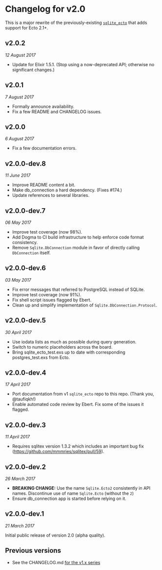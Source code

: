 # Changelog for v2.0

This is a major rewrite of the previously-existing [`sqlite_ecto`](https://github.com/jazzyb/sqlite_ecto) that adds support for Ecto 2.1+.


## v2.0.2

_12 August 2017_

* Update for Elixir 1.5.1. (Stop using a now-deprecated API; otherwise no significant changes.)


## v2.0.1

_7 August 2017_

* Formally announce availability.
* Fix a few README and CHANGELOG issues.


## v2.0.0

_6 August 2017_

* Fix a few documentation errors.


## v2.0.0-dev.8

_11 June 2017_

* Improve README content a bit.
* Make db_connection a hard dependency. (Fixes #174.)
* Update references to several libraries.


## v2.0.0-dev.7

_06 May 2017_

* Improve test coverage (now 98%).
* Add Dogma to CI build infrastructure to help enforce code format consistency.
* Remove `Sqlite.DbConnection` module in favor of directly calling `DbConnection` itself.


## v2.0.0-dev.6

_03 May 2017_

* Fix error messages that referred to PostgreSQL instead of SQLite.
* Improve test coverage (now 91%).
* Fix shell script issues flagged by Ebert.
* Clean up and simplify implementation of `Sqlite.DbConnection.Protocol`.


## v2.0.0-dev.5

_30 April 2017_

* Use iodata lists as much as possible during query generation.
* Switch to numeric placeholders across the board.
* Bring sqlite_ecto_test.exs up to date with corresponding postgres_test.exs from Ecto.


## v2.0.0-dev.4

_17 April 2017_

* Port documentation from v1 `sqlite_ecto` repo to this repo. (Thank you, @taufiqkh!)
* Enable automated code review by Ebert. Fix some of the issues it flagged.


## v2.0.0-dev.3

_11 April 2017_

* Requires sqlitex version 1.3.2 which includes an important bug fix (https://github.com/mmmries/sqlitex/pull/59).


## v2.0.0-dev.2

_26 March 2017_

* **BREAKING CHANGE:** Use the name `Sqlite.Ecto2` consistently in API names. Discontinue use of name `Sqlite.Ecto` (without the `2`)
* Ensure db_connection app is started before relying on it.


## v2.0.0-dev.1

_21 March 2017_

Initial public release of version 2.0 (alpha quality).


## Previous versions

* See the CHANGELOG.md [for the v1.x series](https://github.com/jazzyb/sqlite_ecto/blob/master/CHANGELOG.md)
